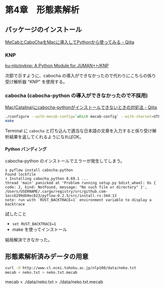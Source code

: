 # 第4章　形態素解析

## パッケージのインストール

[MeCabとCaboChaをMacに導入してPythonから使ってみる - Qiita](https://qiita.com/musaprg/items/9a572ad5c4e28f79d2ae)

### KNP

[ku-nlp/pyknp: A Python Module for JUMAN++/KNP](https://github.com/ku-nlp/pyknp)

次節で示すように、cabocha の導入ができなかったので代わりにこちらの係り受け解析器 "KNP" を使用する。

### cabocha (cabocha-python の導入ができなかったので不採用)

[Mac(Catalina)にcabocha-pythonがインストールできないときの対処法 - Qiita](https://qiita.com/minetta30/items/06929b7eca48cc5b10fb)

```zsh
./configure --with-mecab-config=`which mecab-config` --with-charset=UTF8
make
```

Terminal に `cabocha` と打ち込んで適当な日本語の文章を入力すると係り受け解析結果を返してくれるようになればOK。

#### Python バンディング

cabocha-python のインストールでエラーが発生してしまう。

```
❯ pyflow install cabocha-python
Found lockfile
⬇ Installing cabocha_python 0.69.1 ...
thread 'main' panicked at 'Problem running setup.py bdist_wheel: Os { code: 2, kind: NotFound, message: "No such file or directory" }', /Users/USERNAME/.cargo/registry/src/github.com-1ecc6299db9ec823/pyflow-0.2.5/src/install.rs:344:13
note: run with `RUST_BACKTRACE=1` environment variable to display a backtrace
```

試したこと

- `set RUST_BACKTRACE=1`
- make を使ってインストール

結局解決できなかった。

## 形態素解析済みデータの用意

```sh
curl -O http://www.cl.ecei.tohoku.ac.jp/nlp100/data/neko.txt
mecab < neko.txt > neko.txt.mecab
```

mecab < ./data/neko.txt > ./data/neko.txt.mecab
